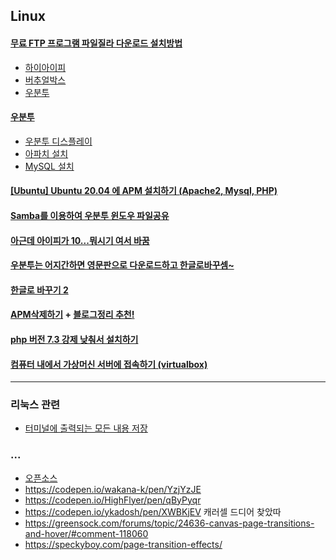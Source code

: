 ## Linux

#### [무료 FTP 프로그램 파일질라 다운로드 설치방법](https://bzsv7.tistory.com/83)
- [하이아이피](http://www.haiip.net/download/install.php)
- [버추얼박스](https://mainia.tistory.com/2379)
- [우분투](https://dasima.xyz/ubuntu-installation-on-virtualbox/)
#### [우분투 ](https://inpa.tistory.com/entry/LINUX-%F0%9F%93%9A-%EB%A6%AC%EB%88%85%EC%8A%A4-%EC%84%A4%EC%B9%98)
- [우분투 디스플레이](https://www.bearpooh.com/101)
- [아파치 설치](https://seonghyuk.tistory.com/41)
- [MySQL 설치](https://hiseon.me/linux/ubuntu/ubuntu-mysql-install/)
#### [[Ubuntu] Ubuntu 20.04 에 APM 설치하기 (Apache2, Mysql, PHP)](https://yoshikixdrum.tistory.com/214)
#### [Samba를 이용하여 우분투 윈도우 파일공유](https://webnautes.tistory.com/490)
#### [아근데 아이피가 10...뭐시기 여서 바꿈](https://kennypark.tistory.com/12)
#### [우분투는 어지간하면 영문판으로 다운로드하고 한글로바꾸셈~](https://dora-guide.com/ubuntu-korean/)
#### [한글로 바꾸기 2](https://ieworld.tistory.com/4)
#### [APM삭제하기](https://zzznara2.tistory.com/763) + [블로그정리 추천!](https://velog.io/@chosj1526/LinuxUbuntu20.04-APM-%EC%99%84%EC%A0%84%EC%82%AD%EC%A0%9C)
#### [php 버전 7.3 강제 낮춰서 설치하기](https://www.how2shout.com/linux/how-to-install-php-7-4-on-ubuntu-22-04-lts-jammy-linux/)
#### [컴퓨터 내에서 가상머신 서버에 접속하기 (virtualbox)](https://iyk2h.tistory.com/7)
<hr>

### 리눅스 관련
   - [터미널에 출력되는 모든 내용 저장](https://itgameworld.tistory.com/122)

### ...

- [오픈소스](https://codepen.io/trending)
- https://codepen.io/wakana-k/pen/YzjYzJE
- https://codepen.io/HighFlyer/pen/qByPyqr
- https://codepen.io/ykadosh/pen/XWBKjEV 캐러셀 드디어 찾았따
- https://greensock.com/forums/topic/24636-canvas-page-transitions-and-hover/#comment-118060
- https://speckyboy.com/page-transition-effects/
